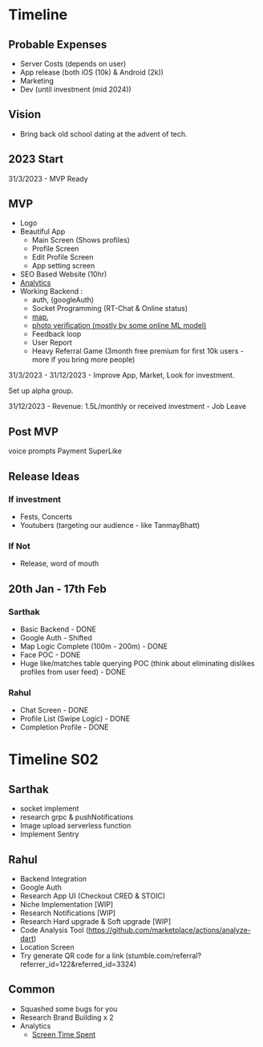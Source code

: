 # Timeline

## Probable Expenses
- Server Costs (depends on user)
- App release (both iOS (10k) & Android (2k))
- Marketing
- Dev (until investment (mid 2024))

## Vision

- Bring back old school dating at the advent of tech.

## 2023 Start

31/3/2023 - MVP Ready
## MVP
- Logo
- Beautiful App
  - Main Screen (Shows profiles)
  - Profile Screen
  - Edit Profile Screen
  - App setting screen
- SEO Based Website (10hr)
- [Analytics](https://amplitude.com/)
- Working Backend :
  - auth, (googleAuth)
  - Socket Programming (RT-Chat & Online status)
  - [map](https://redis.io/docs/data-types/geospatial/),
  - [photo verification (mostly by some online ML model)](https://www.npmjs.com/package/face-api.js)
  - Feedback loop
  - User Report
  - Heavy Referral Game (3month free premium for first 10k users - more if you bring more people)

31/3/2023 - 31/12/2023 - Improve App, Market, Look for investment.

Set up alpha group.

31/12/2023 - Revenue: 1.5L/monthly or received investment - Job Leave

## Post MVP
voice prompts
Payment
SuperLike

## Release Ideas

### If investment
- Fests, Concerts
- Youtubers (targeting our audience - like TanmayBhatt)

### If Not
- Release, word of mouth

## 20th Jan - 17th Feb

### Sarthak
- Basic Backend - DONE
- Google Auth - Shifted
- Map Logic Complete (100m - 200m) - DONE
- Face POC - DONE
- Huge like/matches table querying POC (think about eliminating dislikes profiles from user feed) - DONE

### Rahul
- Chat Screen - DONE
- Profile List (Swipe Logic) - DONE
- Completion Profile - DONE

# Timeline S02

## Sarthak
- socket implement
- research grpc & pushNotifications
- Image upload serverless function
- Implement Sentry

## Rahul
- Backend Integration
- Google Auth
- Research App UI (Checkout CRED & STOIC)
- Niche Implementation [WIP]
- Research Notifications [WIP]
- Research Hard upgrade & Soft upgrade [WIP]
- Code Analysis Tool (https://github.com/marketplace/actions/analyze-dart)
- Location Screen
- Try generate QR code for a link (stumble.com/referral?referrer_id=122&referred_id=3324)

## Common
- Squashed some bugs for you
- Research Brand Building x 2
- Analytics
  - [Screen Time Spent](https://pub.dev/packages/amplitude_flutter)

